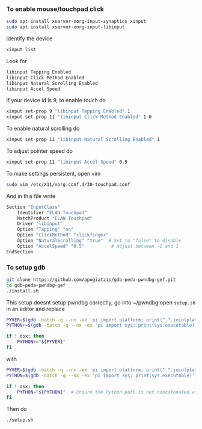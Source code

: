 ### To enable mouse/touchpad click
```sh
sudo apt install xserver-xorg-input-synaptics xinput
sudo apt install xserver-xorg-input-libinput
```

Identify the device 

```sh
xinput list
```

Look for 
```sh
libinput Tapping Enabled
libinput Click Method Enabled
libinput Natural Scrolling Enabled
libinput Accel Speed
```

If your device id is 9, to enable touch do
```sh
xinput set-prop 9 "libinput Tapping Enabled" 1
xinput set-prop 11 "libinput Click Method Enabled" 1 0
```

To enable natural scrolling do
```sh
xinput set-prop 11 "libinput Natural Scrolling Enabled" 1
```

To adjust pointer speed do
```sh
xinput set-prop 11 "libinput Accel Speed" 0.5
```


To make settings persistent, open vim

```sh
sudo vim /etc/X11/xorg.conf.d/30-touchpad.conf
```

And in this file write

```sh
Section "InputClass"
    Identifier "ELAN Touchpad"
    MatchProduct "ELAN Touchpad"
    Driver "libinput"
    Option "Tapping" "on"
    Option "ClickMethod" "clickfinger"
    Option "NaturalScrolling" "true"  # Set to "false" to disable
    Option "AccelSpeed" "0.5"          # Adjust between -1 and 1
EndSection
```

### To setup gdb

```sh
git clone https://github.com/apogiatzis/gdb-peda-pwndbg-gef.git
cd gdb-peda-pwndbg-gef
./install.sh
```

This setup doesnt setup pwndbg correctly, go into ~/pwndbg
open `setup.sh` in an editor and replace 

```sh
PYVER=$(gdb -batch -q --nx -ex 'pi import platform; print(".".join(platform.python_version_tuple()[:2]))')
PYTHON+=$(gdb -batch -q --nx -ex 'pi import sys; print(sys.executable)')

if ! osx; then
    PYTHON+="${PYVER}"
fi
```

with

```sh
PYVER=$(gdb -batch -q --nx -ex 'pi import platform; print(".".join(platform.python_version_tuple()[:2]))')
PYTHON=$(gdb -batch -q --nx -ex 'pi import sys; print(sys.executable)')

if ! osx; then
    PYTHON="${PYTHON}"  # Ensure the Python path is not concatenated with the version
fi
```

Then do
```sh
./setup.sh
```
